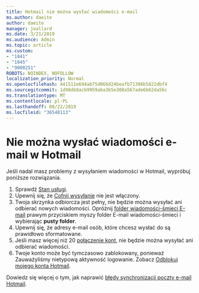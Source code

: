 ```yaml
---
title: Hotmail nie można wysłać wiadomości e-mail
ms.author: daeite
author: daeite
manager: joallard
ms.date: 3/21/2019
ms.audience: Admin
ms.topic: article
ms.custom:
- "1841"
- "1845"
- "9000251"
ROBOTS: NOINDEX, NOFOLLOW
localization_priority: Normal
ms.openlocfilehash: 441511e694ab75d066d24beafb71396b5822dbf4
ms.sourcegitcommit: 1d98db8acb9959aba3b5e308a567ade6b62da56c
ms.translationtype: MT
ms.contentlocale: pl-PL
ms.lasthandoff: 08/22/2019
ms.locfileid: "36548113"
---
```

# <a name="cant-send-email-in-outlookcom"></a>Nie można wysłać wiadomości e-mail w Hotmail

Jeśli nadal masz problemy z wysyłaniem wiadomości w Hotmail, wypróbuj poniższe rozwiązania.

1. Sprawdź [Stan usługi](https://go.microsoft.com/fwlink/p/?linkid=837482).
1. Upewnij się, że [Cofnij wysyłanie](https://outlook.live.com/mail/options/mail/messageContent/undoSend) nie jest włączony.
1. Twoja skrzynka odbiorcza jest pełny, nie będzie można wysyłać ani odbierać nowych wiadomości. Opróżnij [folder wiadomości-śmieci E-mail](https://outlook.live.com/mail/junkemail) prawym przyciskiem myszy folder E-mail wiadomości-śmieci i wybierając **pusty folder**.
1. Upewnij się, że adresy e-mail osób, które chcesz wysłać do są prawidłowo sformatowane.
1. Jeśli masz więcej niż 20 [połączenie kont](https://outlook.live.com/mail/options/mail/accounts/connected), nie będzie można wysyłać ani odbierać wiadomości.
1. Twoje konto może być tymczasowo zablokowany, ponieważ Zauważyliśmy nietypową aktywność logowanie. Zobacz [Odblokuj mojego konta Hotmail](https://support.office.com/article/f4ad2701-d166-4d8b-8a6a-9af2a1f8a4c4?wt.mc_id=Office_Outlook_com_Alchemy).

Dowiedz się więcej o tym, jak naprawić [błędy synchronizacji poczty e-mail Hotmail](https://support.office.com/article/d39e3341-8d79-4bf1-b3c7-ded602233642?wt.mc_id=Office_Outlook_com_Alchemy).